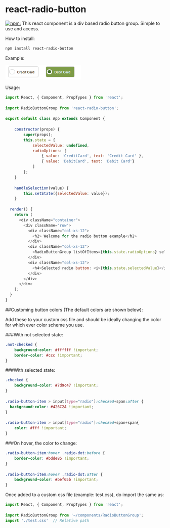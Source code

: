 # react-radio-button 
[![npm:](https://img.shields.io/badge/npm-latest-green.svg)](https://www.npmjs.com/packages/react-radio-button)
This react component is a div based radio button group. Simple to use and access.


How to install:
```sh
npm install react-radio-button
```


Example:

![Example Image](./example.png?raw=true "Radio Buttons")


Usage:
```javascript
import React, { Component, PropTypes } from 'react';

import RadioButtonGroup from 'react-radio-button';

export default class App extends Component {

	constructor(props) {
		super(props);
		this.state = {
			selectedValue: undefined,
			radioOptions: [
				{ value: 'CreditCard', text: 'Credit Card' },
				{ value: 'DebitCard', text: 'Debit Card'}
			]
		};
	}

	handleSelection(value) {
		this.setState({selectedValue: value});
	}

  render() {
    return (
      <div className="container">
        <div className="row">
          <div className="col-xs-12">
      	    <h2> Welcome for the radio button example</h2>
      	  </div>
      	  <div className="col-xs-12">
      	    <RadioButtonGroup listOfItems={this.state.radioOptions} selectedItemCallback={(value) => this.handleSelection(value)}/>
      	  </div>
      	  <div className="col-xs-12">
      	    <h4>Selected radio button: <i>{this.state.selectedValue}</i></h4>
      	  </div>
      	</div>
      </div>
    );
  }
}
```

##Customing button colors (The default colors are shown below):

Add these to your custom css file and should be ideally changing the color for which ever color scheme you use.


###With not selected state:

```css
.not-checked {
    background-color: #ffffff !important;
    border-color: #ccc !important;
}
```

###With selected state:

```css
.checked {
    background-color: #7d9c47 !important;
}

.radio-button-item > input[type="radio"]:checked+span:after {
  background-color: #426C2A !important;
}

.radio-button-item > input[type="radio"]:checked+span+span{
    color: #fff !important;
}
```


###On hover, the color to change:

```css
.radio-button-item:hover .radio-dot:before {
    border-color: #bdde85 !important;
}

.radio-button-item:hover .radio-dot:after {
    background-color: #bef65b !important;
}
```

Once added to a custom css file (example: test.css), do import the same as:

```javascript
import React, { Component, PropTypes } from 'react';

import RadioButtonGroup from '~/components/RadioButtonGroup';
import './test.css'  // Relative path
```
